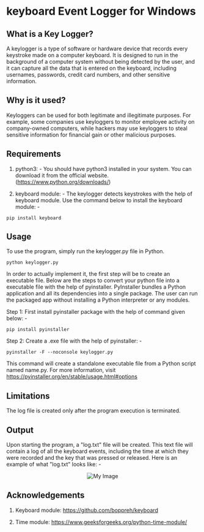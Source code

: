 # keyboard Event Logger for Windows

## What is a Key Logger?

A keylogger is a type of software or hardware device that records every keystroke made on a computer keyboard. It is
designed to run in the background of a computer system without being detected by the user, and it can capture all the data
that is entered on the keyboard, including usernames, passwords, credit card numbers, and other sensitive information.

## Why is it used?

Keyloggers can be used for both legitimate and illegitimate purposes. For example, some companies use keyloggers to 
monitor employee activity on company-owned computers, while hackers may use keyloggers to steal sensitive information for
financial gain or other malicious purposes.

## Requirements

1. python3: -
You should have python3 installed in your system. You can download it from the official website.   (https://www.python.org/downloads/)

2. keyboard module: -
The keylogger detects keystrokes with the help of keyboard module. Use the command below to install
the keyboard module: -

```
pip install keyboard
```

## Usage

To use the program, simply run the keylogger.py file in Python. 

```
python keylogger.py
```

In order to actually implement it, the first step will be to create an executable file. Below are the steps to convert your python file into
a executable file with the help of pyinstaller. PyInstaller bundles a Python application and all its dependencies into a single package. The 
user can run the packaged app without installing a Python interpreter or any modules.

Step 1: First install pyinstaller package with the help of command given below: -  

```pip install pyinstaller```

Step 2: Create a .exe file with the help of pyinstaller: -

```pyinstaller -F --noconsole keylogger.py```

This command will create a standalone executable file from a Python script named name.py. For more information, visit https://pyinstaller.org/en/stable/usage.html#options

## Limitations
The log file is created only after the program execution is terminated.

## Output

Upon starting the program, a "log.txt" file will be created. This text file will contain a log of
all the keyboard events, including the time at which they were recorded and the key that was pressed or released. 
Here is an example of what "log.txt" looks like: -

<div align="center">
  <img src="https://user-images.githubusercontent.com/78775456/227770622-ca2419f4-b1f9-4345-af76-f688ced4ed92.png" alt="My Image">
</div>

## Acknowledgements

1. Keyboard module:
https://github.com/boppreh/keyboard

2. Time module:
https://www.geeksforgeeks.org/python-time-module/










